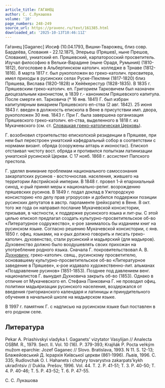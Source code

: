 ```yaml
---
article_title: ГАГАНЕЦ
author: С. С.Лукашова
volume: '10'
page_numbers: 248-249
source_url: https://pravenc.ru/text/161385.html
downloaded_at: '2025-10-13T10:46:11Z'
---
```


Га́ганец [Gaganec] Иосиф (10.04.1793, Вишни-Тварожец, близ совр. Бардеёва, Словакия - 22.12.1875, Эперьеш (Пряшев), ныне Прешов, Словакия), униатский еп. Пряшевский, карпаторосский просветитель. Изучал философию в Вельки-Варадине (ныне Орадя, Румыния) (1810-1812), богословие в Альбертинском католич. колледже в Трнаве (1812-1816). 8 марта 1817 г. был рукоположен во греко-католич. пресвитера, имел приходы в русинских селах Руске-Пекляни (1817-1820) близ Пряшева, Вислава (1820-1828) и Хейёкерестур (1828-1835). В 1835 г. Пряшевским греко-католич. еп. Григорием Тарковичем был назначен диоцезальным канонистом, в 1839 г.- каноником Пряшевского капитула. После смерти еп. Тарковича († 16 янв. 1841) Г. был избран капитулярным викарием Пряшевского еп-ства (2 авг. 1842). 25 июня 1843 г. введен в должность епископа в Вене в присутствии имп. двора, рукоположен 30 янв. 1843 г. При Г. была завершена организация Пряшевского греко-католич. еп-ства, выделенного в 1818 г. из Мукачевского (см. ст. [Словацкая греко-католическая Церковь](<https://pravenc.ru/text/Словацкая греко-католическая Церковь.html>)).

Г. возобновил строительство епископской резиденции в Пряшеве, при нем был перестроен униатский кафедральный собор в соответствии с нормами визант. обряда (сооружены алтарь и иконостас). Епископ отстаивал чистоту вост. обряда и противился попыткам латинизации униатской русинской Церкви. С 17 нояб. 1868 г. ассистент Папского престола.

Г. уделял внимание проблемам национального самосознания закарпатских русинов - восточнослав. населения, жившего на территории Австрийской империи. В 1848 г. провел 1-й епархиальный синод, к-рый принял меры к национально-религ. возрождению пряшевских русинов. В 1849 г. подал доклад в Ужгородскую консисторию «по делу прав угрорусов» и добился поддержки позиции русинских депутатов в австр. парламенте (рейхсрате) в Вене. В окт. того же года он направил послание Мукачевской консистории, призывая, в частности, к поддержке русинского языка и лит-ры. С этой целью епископ предлагал создать культурно-просветительское об-во «Литературное содружество», к-рое занималось бы изданием книг на русинском языке. Согласно решению Мукачевской консистории, с янв. 1850 г. офиц. языками, на к-рых должно говорить и писать греко-католич. духовенство, стали русинский и мадьярский (для мадьяров). Духовенство должно было воодушевлять своих прихожан на употребление родного языка. Сначала Г. покровительствовал А. В. [Духновичу](https://pravenc.ru/text/Духновичу.html), греко-католич. свящ., русинскому просветителю, основавшему культурно-просветительское об-во «Литературное заведение в Пряшеве», к-рое издавало художественно-лит. альманах «Поздравление русинов» (1851-1853). Позднее под давлением венг. националистов Г. вынудил Духновича закрыть об-во (1853). Однако в отличие от Мукачевского еп. Стефана Панковича Г. не проводил офиц. политики мадьяризации русинского населения, воздержался от введения григорианского календаря и латиницы и принудительного обучения в начальной школе на мадьярском языке.

В 1997 г. памятник Г. с надписью на русинском языке был поставлен в его родном селе.

## Литература

Pekar A. Priashivskyi vladyka I. Gaganets' vizytator Vasylijan // Analecta OSBM. R., 1979. Sect. II. Vol. 10 (16). P. 379-393; Krajňák P. Pocta veŀkým mužom eparchie: Jozef Gaganec // Slovo. Bratislava, 1993. N 11. S. 12-13; Блажейовський Д. Iєрархiя Киïвськоï церкви (861-1996). Львiв, 1996. С. 335; Rudlovchak O. I. Hahanets i chotyry tovarystva zakarpats'kykh ukraďntsiv // Duklia. Prešov, 1996. Vol. 44. T. 2. P. 41-51; T. 3. P. 40-50; T. 4. P. 40-46; T. 5. P. 43-52; T. 6. P. 47-55.

С. С.  Лукашова
